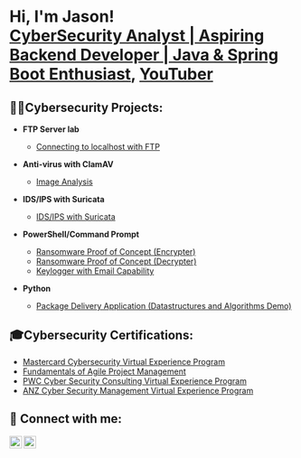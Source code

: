 <h1>Hi, I'm Jason! <br/> <a href="https://www.linkedin.com/in/jasonanine/">CyberSecurity Analyst | Aspiring Backend Developer | Java & Spring Boot Enthusiast</a>, <a href="https://www.youtube.com/c/jasonanine">YouTuber</a></h1>

<h2>👨‍💻Cybersecurity Projects:</h2>

- <b>FTP Server lab </b>
  - [Connecting to localhost with FTP](https://github.com/jasonani/FTP-Servers)
- <b>Anti-virus with ClamAV</b>
  - [Image Analysis ](https://github.com/jasonani/ClamAV) <b><i></b></i>
- <b>IDS/IPS with Suricata</b>
  - [IDS/IPS with Suricata](https://github.com/jasonani/IDS-IPS-with-Suricata)
  
- <b>PowerShell/Command Prompt</b>
  - [Ransomware Proof of Concept (Encrypter)](https://github.com/joshmadakor1/EncrypterPOC)
  - [Ransomware Proof of Concept (Decrypter)](https://github.com/joshmadakor1/DecrypterPOC)
  - [Keylogger with Email Capability](https://github.com/joshmadakor1/Key-Logger-With-Email)
- <b>Python</b>
  - [Package Delivery Application (Datastructures and Algorithms Demo)](https://github.com/joshmadakor1/Package-Delivery-Pathfinding-Algorithm)
<h2>🎓Cybersecurity Certifications:</h2>
 
 - [Mastercard Cybersecurity Virtual Experience Program](https://forage-uploads-prod.s3.amazonaws.com/completion-certificates/Mastercard/vcKAB5yYAgvemepGQ_Mastercard_52dHLzDhLHRAbkgFu_1685719073174_completion_certificate.pdf)
-  [Fundamentals of Agile Project Management](https://www.credly.com/badges/2cfa0882-f053-4b62-a1a9-2349110853d7/public_url)
-  [PWC Cyber Security Consulting Virtual Experience
Program](https://forage-uploads-prod.s3.amazonaws.com/completion-certificates/PwC%20US/4KqDALSkyRNPXjQGa_PwC%20US_52dHLzDhLHRAbkgFu_1686340108486_completion_certificate.pdf)
-  [ANZ Cyber Security Management Virtual Experience Program](https://forage-uploads-prod.s3.amazonaws.com/completion-certificates/ANZ%20Australia/Hf4QMESoFeQwXPsiH_ANZ%20Australia_52dHLzDhLHRAbkgFu_1686927515086_completion_certificate.pdf)





<h2> 🤳 Connect with me:</h2>

[<img align="left" alt="JoshMadakor | YouTube" width="22px" src="https://cdn.jsdelivr.net/npm/simple-icons@v3/icons/youtube.svg" />][youtube]

[<img align="left" alt="JoshMadakor | LinkedIn" width="22px" src="https://cdn.jsdelivr.net/npm/simple-icons@v3/icons/linkedin.svg" />][linkedin]



[youtube]: https://www.youtube.com/@jasonanine

[linkedin]: https://linkedin.com/in/jasonanine

<!--

Here are some ideas to get you started:

- 🔭 I’m currently working on ...
- 🌱 I’m currently learning ...
- 👯 I’m looking to collaborate on ...
- 🤔 I’m looking for help with ...
- 💬 Ask me about ...
- 📫 How to reach me: ...
- 😄 Pronouns: ...
- ⚡ Fun fact: ...
-->
